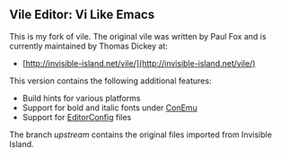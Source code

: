 ## Vile Editor: Vi Like Emacs

This is my fork of vile.  The original vile was written by Paul Fox and is currently maintained by Thomas Dickey at:

* [http://invisible-island.net/vile/](http://invisible-island.net/vile/)

This version contains the following additional features:

* Build hints for various platforms
* Support for bold and italic fonts under [ConEmu](https://code.google.com/p/conemu-maximus5/)
* Support for [EditorConfig](http://editorconfig.org/) files

The branch *upstream* contains the original files imported from Invisible Island.
